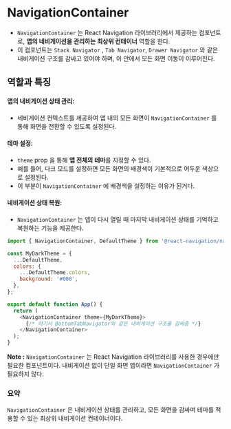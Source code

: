 NavigationContainer
===
- `NavigationContainer` 는 React Navigation 라이브러리에서 제공하는 컴포넌트로, **앱의 네비게이션을 관리하는 최상위 컨테이너** 역할을 한다.
- 이 컴포넌트는 `Stack Navigator` , `Tab Navigator`, `Drawer Navigator` 와 같은 내비게이션 구조를 감싸고 있어야 하며, 이 안에서 모든 화면 이동이 이루어진다.

## 역할과 특징

#### 앱의 내비게이션 상태 관리:
- 네비게이션 컨텍스트를 제공하여 앱 내의 모든 화면이 `NavigationContainer` 를 통해 화면을 전환할 수 있도록 설정된다.

#### 테마 설정:
- `theme` prop 을 통해 **앱 전체의 테마**를 지정할 수 있다. 
- 예를 들어, 다크 모드를 설정하면 모든 화면의 배경색이 기본적으로 어두운 색상으로 설정된다. 
- 이 부분이 `NavigationContainer` 에 배경색을 설정하는 이유가 된거다.

#### 네비게이션 상태 복원:
- `NavigationContainer` 는 앱이 다시 열릴 때 마지막 내비게이션 상태를 기억하고 복원하는 기능을 제공한다.

```js
import { NavigationContainer, DefaultTheme } from '@react-navigation/native';

const MyDarkTheme = {
  ...DefaultTheme,
  colors: {
    ...DefaultTheme.colors,
    background: '#000',
  },
};

export default function App() {
  return (
    <NavigationContainer theme={MyDarkTheme}>
      {/* 여기서 BottomTabNavigator와 같은 내비게이션 구조를 감싸줌 */}
    </NavigationContainer>
  );
}
```

**Note :** `NavigationContainer` 는 React Navigation 라이브러리를 사용한 경우에만 필요한 컴포넌트이다.  내비게이션 없이 단일 화면 앱이라면 `NavigationContainer` 가 필요하지 않다.

### 요약
`NavigationContainer` 은 내비게이션 상태를 관리하고, 모든 화면을 감싸며 테마를 적용할 수 있는 최상위 내비게이션 컨테이너이다.